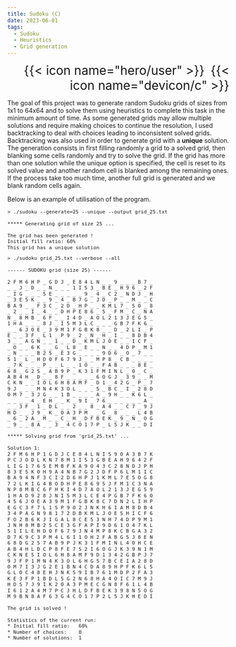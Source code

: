 ```yaml
---
title: Sudoku (C)
date: 2023-06-01
tags:
  - Sudoku
  - Heuristics
  - Grid generation
---
```

<p style="text-align: right;">
  <span style="font-size: 2em;">{{< icon name="hero/user" >}}</span>
  <span style="font-size: 2em; margin-left: 10px">{{< icon name="devicon/c" >}}</span>
</p>


The goal of this project was to generate random Sudoku grids of sizes from 1x1 to 64x64 and to solve them using heuristics to complete this task in the minimum amount of time. As some generated grids may allow multiple solutions and require making choices to continue the resolution, I used backtracking to deal with choices leading to inconsistent solved grids. Backtracking was also used in order to generate grid with a **unique** solution. The generation consists in first filling randomly a grid to a solved grid, then blanking some cells randomly and try to solve the grid. If the grid has more than one solution while the unique option is specified, the cell is reset to its solved value and another random cell is blanked among the remaining ones. If the process take too much time, another full grid is generated and we blank random cells again.

Below is an example of utilisation of the program.

<pre style="font-size: 0.8em; line-height: 1.2;">> ./sudoku --generate=25 --unique --output grid_25.txt

***** Generating grid of size 25 ...

The grid has been generated !
Initial fill ratio: 60%
This grid has a unique solution
</pre>

<pre style="font-size: 0.8em; line-height: 1.2;">> ./sudoku grid_25.txt --verbose --all 

------ SUDOKU grid (size 25) ------

2 F M 6 H P _ G D J _ E 8 4 L N _ _ 9 _ _ _ B 7 _ 
_ _ J _ D _ _ N _ _ _ 1 I 5 3 _ B E _ H 9 6 _ 2 F 
_ I G _ _ _ 5 E _ _ _ _ _ 9 _ 4 _ C 2 _ N D J _ H 
_ 3 E 5 K _ _ 9 _ 4 _ B 7 G _ J D _ P _ _ M _ _ C 
B A 9 _ _ F 3 C _ 2 D _ H P _ _ K M L 7 _ 5 O _ 8 
_ 2 _ _ I _ 4 _ _ D H P E 8 6 _ 5 _ F M _ C _ N A 
N _ 8 M B _ 6 F _ _ I 4 D _ A O L 2 1 3 J E G 5 _ 
1 H A _ _ _ 8 J _ I 5 M 3 L C _ _ _ G B 7 F K 6 _ 
_ _ 6 J O E _ 3 9 M 1 F G B K 8 _ _ D _ 2 L I _ P 
E _ _ 3 F _ L 1 _ P 9 _ 2 _ N _ H _ I _ _ 8 D B 4 
3 _ _ A G N _ _ 1 _ _ D _ K M L J O E _ _ I C F _ 
_ O _ _ 6 K _ _ G _ L 8 _ E _ _ N _ _ 4 D P _ M 1 
_ N _ _ _ B 2 5 _ E 3 G _ _ _ _ 9 D 6 _ O _ 7 _ _ 
5 1 _ L _ H D O F 6 7 9 J _ _ M P 8 _ C B _ _ _ _ 
_ 7 K _ _ _ P _ _ L _ _ 1 O _ _ F A B _ _ _ 8 E _ 
6 8 _ G 2 5 _ A B 9 P _ K 3 1 F M I N L _ O _ C _ 
A B 4 H _ D _ _ 8 F _ _ _ _ _ 6 O G J _ 3 9 _ _ M 
C K N _ _ I O L 6 H 8 A M F _ D 1 _ 4 2 G _ P _ 7 
9 J _ _ _ M N 4 K 3 O L _ _ _ 5 _ B C _ I _ 2 8 D 
O M 7 _ 3 J G _ _ 1 B _ _ _ _ A _ 9 H _ _ K 6 L _ 
_ _ _ _ 4 _ E H _ _ K _ 9 I _ 7 6 _ _ _ _ _ _ A _ 
_ _ 3 F _ 1 _ D L _ _ 2 _ _ 8 _ A 4 _ _ C 7 _ 9 J 
H D _ _ J 9 _ K _ O A 3 P M _ _ G _ 8 _ _ _ L 4 B 
_ 6 _ 2 A _ M _ _ C _ H _ D F B E K _ 9 _ N _ O G 
_ 9 _ _ 8 A _ _ 3 _ 4 C O 1 7 P _ L 5 J K _ _ D I 

***** Solving grid from &apos;grid_25.txt&apos; ...

Solution 1:
2 F M 6 H P 1 G D J C E 8 4 L N I 5 9 O A 3 B 7 K 
P C J O D L K N 7 8 M 1 I 5 3 G B E A H 9 6 4 2 F 
L I G 1 7 6 5 E M B F K A 9 O 4 3 C 2 8 N D J P H 
8 3 E 5 K O H 9 A 4 N B 7 G 2 J D F P 6 L M 1 I C 
B A 9 4 N F 3 C I 2 D 6 H P J 1 K M L 7 E 5 O G 8 
7 2 L K I G 4 B O D H P E 8 6 9 5 J F M 1 C 3 N A 
N P 8 M B C 6 F H K I 4 D 7 A O L 2 1 3 J E G 5 9 
1 H A D 9 2 8 J N I 5 M 3 L C E 4 P G B 7 F K 6 O 
4 5 6 J O E A 3 9 M 1 F G B K 8 C 7 D N 2 L I H P 
E G C 3 F 7 L 1 5 P 9 O 2 J N K H 6 I A M 8 D B 4 
3 4 P A G N 9 8 1 7 2 D B K M L J O E 5 H I C F 6 
F O 2 B 6 K J I G A L 8 C E 5 3 N H 7 4 D P 9 M 1 
J N H 8 M B 2 5 C E 3 G F A P I 9 D 6 1 O 4 7 K L 
5 1 I L E H D O F 6 7 9 J N 4 M P 8 K C B G A 3 2 
D 7 K 9 C 3 P M 4 L 6 I 1 O H 2 F A B G 5 J 8 E N 
6 8 D G 2 5 7 A B 9 P J K 3 1 F M I N L 4 O H C E 
A B 4 H L D C P 8 F E 7 5 2 I 6 O G J K 3 9 N 1 M 
C K N E 5 I O L 6 H 8 A M F 9 D 1 3 4 2 G B P J 7 
9 J F P 1 M N 4 K 3 O L 6 H G 5 7 B C E I A 2 8 D 
O M 7 I 3 J G 2 E 1 B N 4 C D A 8 9 H P F K 6 L 5 
G L O C 4 8 E H J N K 5 9 I B 7 6 1 M D P 2 F A 3 
K E 3 F P 1 B D L 5 G 2 N 6 8 H A 4 O I C 7 M 9 J 
H D 5 7 J 9 I K 2 O A 3 P M E C G N 8 F 6 1 L 4 B 
I 6 1 2 A 4 M 7 P C J H L D F B E K 3 9 8 N 5 O G 
M 9 B N 8 A F 6 3 G 4 C O 1 7 P 2 L 5 J K H E D I 

The grid is solved !

Statistics of the current run:
* Initial fill ratio:	60%
* Number of choices:	0
* Number of solutions:	1
</pre>

<!--more-->
